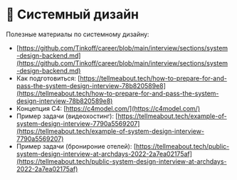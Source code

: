# 🔐 Системный дизайн

Полезные материалы по системному дизайну:

* [https://github.com/Tinkoff/career/blob/main/interview/sections/system-design-backend.md](https://github.com/Tinkoff/career/blob/main/interview/sections/system-design-backend.md)
* Как подготовиться: [https://tellmeabout.tech/how-to-prepare-for-and-pass-the-system-design-interview-78b820589e8](https://tellmeabout.tech/how-to-prepare-for-and-pass-the-system-design-interview-78b820589e8)
* Концепция C4: [https://c4model.com/](https://c4model.com/)
* Пример задачи (видеохостинг): [https://tellmeabout.tech/example-of-system-design-interview-7790a5569207](https://tellmeabout.tech/example-of-system-design-interview-7790a5569207)
* Пример задачи (бронироние отелей): [https://tellmeabout.tech/public-system-design-interview-at-archdays-2022-2a7ea02175af](https://tellmeabout.tech/public-system-design-interview-at-archdays-2022-2a7ea02175af)
